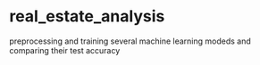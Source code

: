 # real_estate_analysis
preprocessing and training several machine learning modeds and comparing their test accuracy
